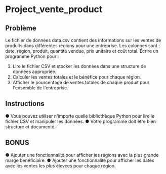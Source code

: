 # Project_vente_product

## Problème

Le fichier de données data.csv contient des informations sur les ventes de produits dans différentes régions
pour une entreprise. Les colonnes sont : date, région, produit, quantité vendue, prix unitaire et coût total.
Écrire un programme Python pour :
1. Lire le fichier CSV et stocker les données dans une structure de données appropriée.
2. Calculer les ventes totales et le bénéfice pour chaque région.
3. Afficher le pourcentage de ventes totales de chaque produit pour l'ensemble de l'entreprise.

## Instructions

● Vous pouvez utiliser n'importe quelle bibliothèque Python pour lire le fichier CSV et manipuler les
données.
● Votre programme doit être bien structuré et documenté.

## BONUS

● Ajouter une fonctionnalité pour afficher les régions avec la plus grande marge bénéficiaire.
● Ajouter une fonctionnalité pour afficher les dates avec les ventes les plus élevées pour chaque région.